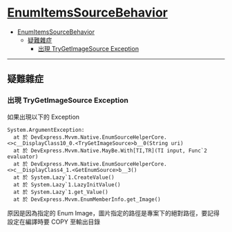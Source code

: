 # [EnumItemsSourceBehavior](https://documentation.devexpress.com/WPF/18089/MVVM-Framework/Behaviors/Predefined-Set/EnumItemsSourceBehavior)

- [EnumItemsSourceBehavior](#enumitemssourcebehavior)
  - [疑難雜症](#%e7%96%91%e9%9b%a3%e9%9b%9c%e7%97%87)
    - [出現 TryGetImageSource Exception](#%e5%87%ba%e7%8f%be-trygetimagesource-exception)

---

## 疑難雜症

### 出現 TryGetImageSource Exception

如果出現以下的 Exception

```log
System.ArgumentException:
  at 於 DevExpress.Mvvm.Native.EnumSourceHelperCore.<>c__DisplayClass10_0.<TryGetImageSource>b__0(String uri)
  at 於 DevExpress.Mvvm.Native.MayBe.With[TI,TR](TI input, Func`2 evaluator)
  at 於 DevExpress.Mvvm.Native.EnumSourceHelperCore.<>c__DisplayClass4_1.<GetEnumSource>b__3()
  at 於 System.Lazy`1.CreateValue()
  at 於 System.Lazy`1.LazyInitValue()
  at 於 System.Lazy`1.get_Value()
  at 於 DevExpress.Mvvm.EnumMemberInfo.get_Image()
```

原因是因為指定的 Enum Image，圖片指定的路徑是專案下的絕對路徑，要記得設定在編譯時要 COPY 至輸出目錄
